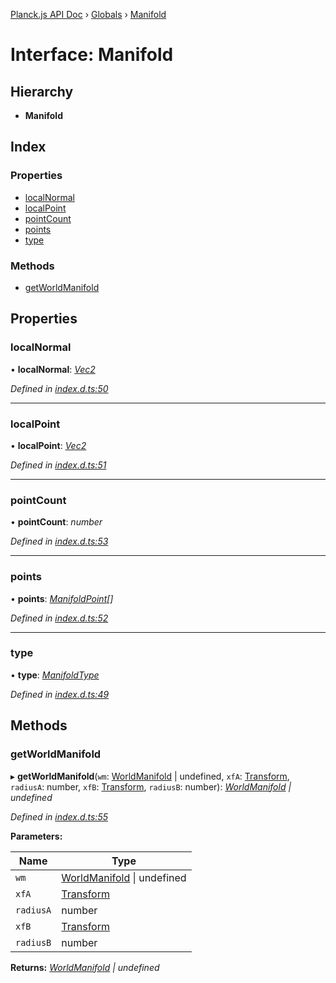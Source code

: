 [Planck.js API Doc](../README.md) › [Globals](../globals.md) › [Manifold](manifold.md)

# Interface: Manifold

## Hierarchy

* **Manifold**

## Index

### Properties

* [localNormal](manifold.md#localnormal)
* [localPoint](manifold.md#localpoint)
* [pointCount](manifold.md#pointcount)
* [points](manifold.md#points)
* [type](manifold.md#type)

### Methods

* [getWorldManifold](manifold.md#getworldmanifold)

## Properties

###  localNormal

• **localNormal**: *[Vec2](../classes/vec2.md)*

*Defined in [index.d.ts:50](https://github.com/shakiba/planck.js/blob/038d425/lib/index.d.ts#L50)*

___

###  localPoint

• **localPoint**: *[Vec2](../classes/vec2.md)*

*Defined in [index.d.ts:51](https://github.com/shakiba/planck.js/blob/038d425/lib/index.d.ts#L51)*

___

###  pointCount

• **pointCount**: *number*

*Defined in [index.d.ts:53](https://github.com/shakiba/planck.js/blob/038d425/lib/index.d.ts#L53)*

___

###  points

• **points**: *[ManifoldPoint](manifoldpoint.md)[]*

*Defined in [index.d.ts:52](https://github.com/shakiba/planck.js/blob/038d425/lib/index.d.ts#L52)*

___

###  type

• **type**: *[ManifoldType](../enums/manifoldtype.md)*

*Defined in [index.d.ts:49](https://github.com/shakiba/planck.js/blob/038d425/lib/index.d.ts#L49)*

## Methods

###  getWorldManifold

▸ **getWorldManifold**(`wm`: [WorldManifold](worldmanifold.md) | undefined, `xfA`: [Transform](../classes/transform.md), `radiusA`: number, `xfB`: [Transform](../classes/transform.md), `radiusB`: number): *[WorldManifold](worldmanifold.md) | undefined*

*Defined in [index.d.ts:55](https://github.com/shakiba/planck.js/blob/038d425/lib/index.d.ts#L55)*

**Parameters:**

Name | Type |
------ | ------ |
`wm` | [WorldManifold](worldmanifold.md) &#124; undefined |
`xfA` | [Transform](../classes/transform.md) |
`radiusA` | number |
`xfB` | [Transform](../classes/transform.md) |
`radiusB` | number |

**Returns:** *[WorldManifold](worldmanifold.md) | undefined*
